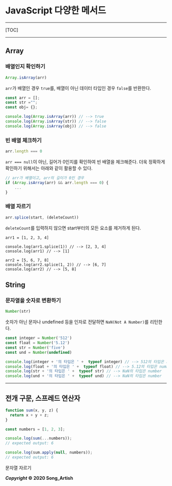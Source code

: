 # JavaScript 다양한 메서드

---

[TOC]

---



## Array

### 배열인지 확인하기

```javascript
Array.isArray(arr)
```

`arr`가 배열인 경우 `true`를, 배열이 아닌 데이터 타입인 경우 `false`를 반환한다.

```javascript
const arr = [];
const str ="";
const obj= {};

console.log(Array.isArray(arr)) // --> true
console.log(Array.isArray(str)) // --> false
console.log(Array.isArray(obj)) // --> false
```



### 빈 배열 체크하기

```javascript
arr.length === 0
```

`arr === null`이 아닌, 길어가 0인지를 확인하여 빈 배열을 체크해준다.
더욱 정확하게 확인하기 위해서는 아래와 같이 활용할 수 있다.

```javascript
// arr가 배열이고, arr의 길이가 0인 경우
if (Array.isArray(arr) && arr.length === 0) {
    ...
}
```



### 배열 자르기

```javascript
arr.splice(start, (deleteCount))
```

`deleteCount`를 입력하지 않으면 start부터의 모든 요소를 제거하게 된다.

```
arr1 = [1, 2, 3, 4]

console.log(arr1.splice(1)) // --> [2, 3, 4]
console.log(arr1) // --> [1]

arr2 = [5, 6, 7, 8]
console.log(arr2.splice(1, 2)) // --> [6, 7]
console.log(arr2) // --> [5, 8]
```





## String

### 문자열을 숫자로 변환하기

```javascript
Number(str)
```

숫자가 아닌 문자나 undefined 등을 인자로 전달하면 `NaN(Not A Number)`를 리턴한다.

```javascript
const integer = Number('512')
const float = Number('5.12')
const str = Number('five')
const und = Number(undefined)

console.log(integer + '의 타입은 ' +  typeof integer) // --> 512의 타입은 number
console.log(float + '의 타입은 ' +  typeof float) // --> 5.12의 타입은 numbe
console.log(str + '의 타입은 ' +  typeof str) // --> NaN의 타입은 number
console.log(und + '의 타입은 ' +  typeof und) // --> NaN의 타입은 number
```





---

## 전개 구문, 스프레드 연산자

```javascript
function sum(x, y, z) {
  return x + y + z;
}

const numbers = [1, 2, 3];

console.log(sum(...numbers));
// expected output: 6

console.log(sum.apply(null, numbers));
// expected output: 6

```



문자열 자르기



***Copyright* © 2020 Song_Artish**
